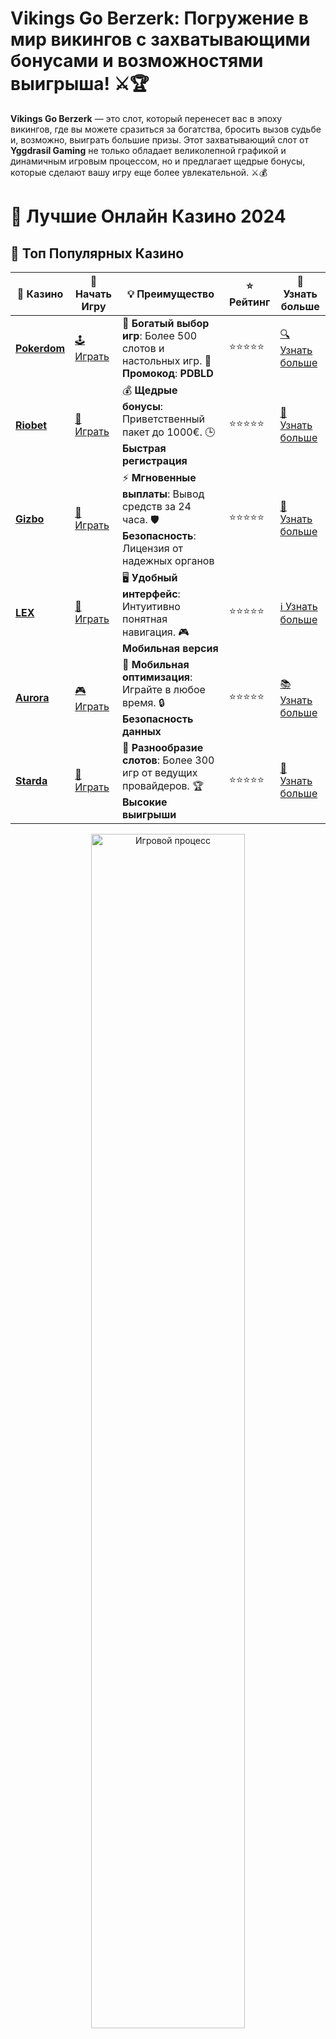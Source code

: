 # **Vikings Go Berzerk**: Погружение в мир викингов с захватывающими бонусами и возможностями выигрыша! ⚔️🏆

**Vikings Go Berzerk** — это слот, который перенесет вас в эпоху викингов, где вы можете сразиться за богатства, бросить вызов судьбе и, возможно, выиграть большие призы. Этот захватывающий слот от **Yggdrasil Gaming** не только обладает великолепной графикой и динамичным игровым процессом, но и предлагает щедрые бонусы, которые сделают вашу игру еще более увлекательной. ⚔️💰

# 🎰 Лучшие Онлайн Казино 2024

## 🌟 Топ Популярных Казино

| 🎲 **Казино** | 🔗 **Начать Игру** | 💡 **Преимущество** | ⭐ **Рейтинг** | 🔗 **Узнать больше** |
|--------------|---------------------|---------------------|----------------|----------------------|
| [**Pokerdom**](https://brandplay.link/4k77v2yx) | [🕹️ Играть](https://brandplay.link/4k77v2yx) | 🎉 **Богатый выбор игр**: Более 500 слотов и настольных игр. 🎁 **Промокод**: **PDBLD** | ⭐⭐⭐⭐⭐ | [🔍 Узнать больше](https://brandplay.link/4k77v2yx) |
| [**Riobet**](https://brandplay.link/7xBLTPyj) | [🎰 Играть](https://brandplay.link/7xBLTPyj) | 💰 **Щедрые бонусы**: Приветственный пакет до 1000€. 🕒 **Быстрая регистрация** | ⭐⭐⭐⭐⭐ | [📖 Узнать больше](https://brandplay.link/7xBLTPyj) |
| [**Gizbo**](https://brandplay.link/bprXw4YV) | [🎲 Играть](https://brandplay.link/bprXw4YV) | ⚡ **Мгновенные выплаты**: Вывод средств за 24 часа. 🛡️ **Безопасность**: Лицензия от надежных органов | ⭐⭐⭐⭐⭐ | [📝 Узнать больше](https://brandplay.link/bprXw4YV) |
| [**LEX**](https://brandplay.link/zW4hdDFV) | [🤑 Играть](https://brandplay.link/zW4hdDFV) | 🖥️ **Удобный интерфейс**: Интуитивно понятная навигация. 🎮 **Мобильная версия** | ⭐⭐⭐⭐⭐ | [ℹ️ Узнать больше](https://brandplay.link/zW4hdDFV) |
| [**Aurora**](https://10trafic-stat2.com/click/668546556bcc6313411604bd/6766/13032/subaccount) | [🎮 Играть](https://10trafic-stat2.com/click/668546556bcc6313411604bd/6766/13032/subaccount) | 📱 **Мобильная оптимизация**: Играйте в любое время. 🔒 **Безопасность данных** | ⭐⭐⭐⭐⭐ | [📚 Узнать больше](https://10trafic-stat2.com/click/668546556bcc6313411604bd/6766/13032/subaccount) |
| [**Starda**](https://brandplay.link/fB7xwRFL) | [🎯 Играть](https://brandplay.link/fB7xwRFL) | 🎰 **Разнообразие слотов**: Более 300 игр от ведущих провайдеров. 🏆 **Высокие выигрыши** | ⭐⭐⭐⭐⭐ | [🔎 Узнать больше](https://brandplay.link/fB7xwRFL) |

<div align="center">
    <img src="https://i.pinimg.com/originals/87/9e/b9/879eb9354dd0699582408b68f2e253b2.gif" alt="Игровой процесс" width="70%">
</div>

## 💎 Лучшие Бонусы и Акции

| 🎲 **Казино** | 🔗 **Начать Игру** | 💡 **Преимущество** | ⭐ **Рейтинг** | 🔗 **Узнать больше** |
|--------------|---------------------|---------------------|----------------|----------------------|
| [**Kometa**](https://brandplay.link/8ZymQJV8) | [🎰 Играть](https://brandplay.link/8ZymQJV8) | 🎁 **Эксклюзивные бонусы**: Регулярные акции и промо. 🔄 **Программы лояльности** | ⭐⭐⭐⭐☆ | [🔍 Узнать больше](https://brandplay.link/8ZymQJV8) |
| [**R7**](https://brandplay.link/bMd3Yjsw) | [🕹️ Играть](https://brandplay.link/bMd3Yjsw) | 🕒 **Круглосуточная поддержка**: Всегда на связи. 💸 **Высокие лимиты** | ⭐⭐⭐⭐☆ | [📖 Узнать больше](https://brandplay.link/bMd3Yjsw) |
| [**7K**](https://brandplay.link/BvQyFShp) | [🎲 Играть](https://brandplay.link/BvQyFShp) | 🌟 **Эксклюзивные бонусы**: Только для VIP игроков. 🎉 **Сезонные акции** | ⭐⭐⭐⭐☆ | [📝 Узнать больше](https://brandplay.link/BvQyFShp) |
| [**Kent**](https://brandplay.link/Fv2WP3js) | [🤑 Играть](https://brandplay.link/Fv2WP3js) | 📈 **Высокий RTP**: Более 98%. 💼 **Профессиональная поддержка** | ⭐⭐⭐⭐☆ | [ℹ️ Узнать больше](https://brandplay.link/Fv2WP3js) |
| [**1Xslots**](https://brandplay.link/hSB1khtr) | [🎮 Играть](https://brandplay.link/hSB1khtr) | 🎉 **Множество акций**: Еженедельные бонусы и турниры. 🛡️ **Безопасность** | ⭐⭐⭐⭐☆ | [📚 Узнать больше](https://brandplay.link/hSB1khtr) |
| [**Gama**](https://brandplay.link/j6NMKsDz) | [🎯 Играть](https://brandplay.link/j6NMKsDz) | 🔍 **Интуитивный интерфейс**: Легкость использования. 🏅 **Престижные турниры** | ⭐⭐⭐⭐☆ | [🔎 Узнать больше](https://brandplay.link/j6NMKsDz) |

<div align="center">
    <img src="https://i.pinimg.com/originals/87/9e/b9/879eb9354dd0699582408b68f2e253b2.gif" alt="Игровой процесс" width="70%">
</div>

## 🚀 Быстрые Выигрыши и Поддержка

| 🎲 **Казино** | 🔗 **Начать Игру** | 💡 **Преимущество** | ⭐ **Рейтинг** | 🔗 **Узнать больше** |
|--------------|---------------------|---------------------|----------------|----------------------|
| [**Onion**](https://brandplay.link/zBGRVpQ9) | [🎰 Играть](https://brandplay.link/zBGRVpQ9) | 🤑 **Низкие ставки**: Идеально для начинающих. 🔄 **Быстрые выводы** | ⭐⭐⭐⭐☆ | [🔍 Узнать больше](https://brandplay.link/zBGRVpQ9) |
| [**Чемпион**](https://temon-gter.cfd/go/lRq?p80412p304504pcc44t17455) | [🕹️ Играть](https://temon-gter.cfd/go/lRq?p80412p304504pcc44t17455) | 🏅 **Лояльная программа**: Награды за активность. 🎁 **Ежемесячные бонусы** | ⭐⭐⭐⭐☆ | [📖 Узнать больше](https://temon-gter.cfd/go/lRq?p80412p304504pcc44t17455) |
| [**Vavada**](https://vavadapartner.pro/?promo=ea5c9275-6854-4505-94fc-95ab18221945-linkb2) | [🎲 Играть](https://vavadapartner.pro/?promo=ea5c9275-6854-4505-94fc-95ab18221945-linkb2) | 🚀 **Быстрая регистрация**: Начните играть мгновенно. 🔐 **Безопасные транзакции** | ⭐⭐⭐⭐☆ | [📝 Узнать больше](https://vavadapartner.pro/?promo=ea5c9275-6854-4505-94fc-95ab18221945-linkb2) |
| [**Friends**](https://gofriends.kim/linkb2) | [🤑 Играть](https://gofriends.kim/linkb2) | 🤝 **Социальные игры**: Играйте с друзьями. 🌐 **Мультиплатформенность** | ⭐⭐⭐⭐☆ | [ℹ️ Узнать больше](https://gofriends.kim/linkb2) |
| [**1WIN**](https://brandplay.link/smXVpBbG) | [🎮 Играть](https://brandplay.link/smXVpBbG) | 🏆 **Спортивные ставки**: Широкий выбор видов спорта. 💵 **Высокие коэффициенты** | ⭐⭐⭐⭐☆ | [📚 Узнать больше](https://brandplay.link/smXVpBbG) |
| [**Drip**](https://drp-ircp01.com/c07e6a3db) | [🎯 Играть](https://drp-ircp01.com/c07e6a3db) | 🌐 **Инновационные игры**: Новейшие игровые технологии. 🛡️ **Высокая безопасность** | ⭐⭐⭐⭐☆ | [🔎 Узнать больше](https://drp-ircp01.com/c07e6a3db) |
| [**JoyCasino**](https://rpc30.call2me.pro/?/ru/registration?apkpop=0&partner=p24970p3291217pc98f) | [🎰 Играть](https://rpc30.call2me.pro/?/ru/registration?apkpop=0&partner=p24970p3291217pc98f) | 🎁 **Приятные бонусы**: Ежедневные акции и подарки. 🕹️ **Разнообразие игр** | ⭐⭐⭐⭐☆ | [🔍 Узнать больше](https://rpc30.call2me.pro/?/ru/registration?apkpop=0&partner=p24970p3291217pc98f) |

<div align="center">
    <img src="https://i.pinimg.com/originals/87/9e/b9/879eb9354dd0699582408b68f2e253b2.gif" alt="Игровой процесс" width="70%">
</div>
---

✨ **Выбирайте лучшее казино для себя и наслаждайтесь игрой! Удачи!** ✨
![Vikings Go Berzerk](https://i.pinimg.com/originals/a9/29/6e/a9296ea1cf6a7c20a985e593451f0323.png)

### Почему стоит играть в **Vikings Go Berzerk**? 🛡️

**Vikings Go Berzerk** — это слот, который отличается не только темой и визуальным оформлением, но и интересными бонусными функциями, которые добавляют в игру динамичности и увеличивают шансы на крупный выигрыш. Этот слот идеально подойдет тем, кто ищет захватывающие приключения, а также тем, кто хочет испытать удачу в поисках сокровищ.

Вот несколько причин, почему стоит выбрать **Vikings Go Berzerk**:

- **Бонусные функции**: Уникальная функция "Berzerk Mode", в которой викинги превращаются в безжалостных воинов, способных приносить большие выигрыши.
- **Привлекательная графика и анимации**: Игра имеет яркие и динамичные анимации, что делает каждый спин увлекательным.
- **Возможность выиграть бонусные фриспины**: В игре есть бонусный раунд, в котором можно получить дополнительные фриспины с увеличенными шансами на выигрыши.
- **Высокий RTP**: Слот имеет хороший процент возврата игроку (RTP), что делает его выгодным для игры.

### Преимущества **Vikings Go Berzerk**: ⚔️

1. **Уникальные бонусные функции** 🎰  
   Одна из самых интересных особенностей **Vikings Go Berzerk** — это режим "Berzerk", когда викинги переходят в состояние безумия и начинают сражаться за дополнительные бонусы и выигрыши. Это делает игру более интерактивной и дает дополнительные шансы на крупные выигрыши.

2. **Фриспины с улучшенными условиями** 💥  
   В игре есть бонусный раунд, в котором можно выиграть фриспины. Однако, в отличие от других слотов, здесь фриспины могут быть активированы с особыми множителями и бонусами, которые увеличат ваши шансы на победу.

3. **Тематика викингов и эпическое приключение** 🛡️  
   Слот выполнен в стиле викингов с эпической музыкой и красивыми анимациями, что создает атмосферу настоящего приключения. Каждый спин похож на сражение за честь и богатство!

4. **Высокая волатильность** 💰  
   Игра имеет высокую волатильность, что означает, что выигрыши могут быть редкими, но крупными. Это привлекает игроков, которые любят азарт и готовы рисковать ради возможности выиграть крупные суммы.

### Как играть в **Vikings Go Berzerk**? 🎮

Игра в **Vikings Go Berzerk** достаточно проста. Все, что вам нужно — это выбрать ставку и начать спины. Однако для того чтобы получить бонусы и активировать режим "Berzerk", вам нужно собрать определенные символы или активировать бонусную игру. Важно помнить, что бонусы могут значительно увеличить ваши выигрыши, поэтому следите за активными линиями и символами.

1. **Выберите ставку**: Определитесь с размером ставки перед тем, как начать игру.
2. **Запустите барабаны**: Нажимайте на кнопку спина, чтобы начать вращение барабанов.
3. **Ожидайте бонусов**: Следите за символами, которые активируют бонусные игры, такие как фриспины и "Berzerk Mode".
4. **Наслаждайтесь игрой и выигрышами**: Получайте удовольствие от игры и следите за своими выигрышами!

### Где играть в **Vikings Go Berzerk**? 🎲

**Vikings Go Berzerk** доступен в различных онлайн-казино, которые работают с провайдером **Yggdrasil Gaming**. Вы можете найти этот слот в казино, которое поддерживает игры от этого провайдера, и насладиться всеми преимуществами, которые он предлагает.

Перед тем как начать игру, убедитесь, что выбрали надежное и лицензированное казино с быстрым выводом средств и хорошими бонусами для новых игроков. Многие онлайн-казино предлагают демо-версии **Vikings Go Berzerk**, чтобы вы могли опробовать игру без риска.

### Заключение: Почему стоит играть в **Vikings Go Berzerk**? ⚔️

**Vikings Go Berzerk** — это не просто слот, это эпическое приключение, которое доставит вам массу удовольствия! С увлекательными бонусами, отличной графикой и высокой волатильностью, этот слот от **Yggdrasil Gaming** идеально подходит для любителей азартных игр, которые ищут новые вызовы и большие выигрыши. 🎉💥

Попробуйте **Vikings Go Berzerk** прямо сейчас и отправьтесь в захватывающее путешествие с викингами, где каждый спин может стать победным! 🏆⚔️
